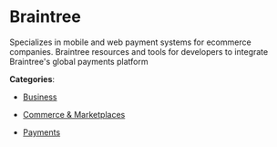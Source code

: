 # Braintree


Specializes in mobile and web payment systems for ecommerce companies.  Braintree resources and tools for developers to integrate Braintree's global payments platform



**Categories**:

- [Business](https://github.com/apis-list/apis-list#business)

- [Commerce & Marketplaces](https://github.com/apis-list/apis-list#commerce-and-marketplaces)

- [Payments](https://github.com/apis-list/apis-list#payments)



